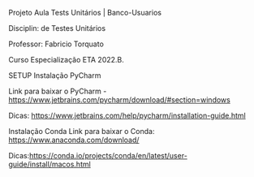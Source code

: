 Projeto Aula Tests Unitários | Banco-Usuarios


Disciplin:  de Testes Unitários

Professor: Fabricio Torquato

Curso Especialização ETA 2022.B.

SETUP
 Instalação PyCharm
 
Link para baixar o PyCharm - https://www.jetbrains.com/pycharm/download/#section=windows

Dicas: https://www.jetbrains.com/help/pycharm/installation-guide.html

 Instalação Conda
Link para baixar o Conda: https://www.anaconda.com/download/ 

Dicas:https://conda.io/projects/conda/en/latest/user-guide/install/macos.html

 
